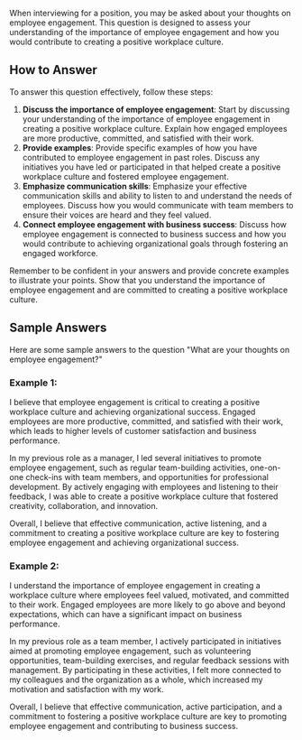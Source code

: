 
When interviewing for a position, you may be asked about your thoughts on employee engagement. This question is designed to assess your understanding of the importance of employee engagement and how you would contribute to creating a positive workplace culture.

How to Answer
-------------

To answer this question effectively, follow these steps:

1. **Discuss the importance of employee engagement**: Start by discussing your understanding of the importance of employee engagement in creating a positive workplace culture. Explain how engaged employees are more productive, committed, and satisfied with their work.
2. **Provide examples**: Provide specific examples of how you have contributed to employee engagement in past roles. Discuss any initiatives you have led or participated in that helped create a positive workplace culture and fostered employee engagement.
3. **Emphasize communication skills**: Emphasize your effective communication skills and ability to listen to and understand the needs of employees. Discuss how you would communicate with team members to ensure their voices are heard and they feel valued.
4. **Connect employee engagement with business success**: Discuss how employee engagement is connected to business success and how you would contribute to achieving organizational goals through fostering an engaged workforce.

Remember to be confident in your answers and provide concrete examples to illustrate your points. Show that you understand the importance of employee engagement and are committed to creating a positive workplace culture.

Sample Answers
--------------

Here are some sample answers to the question "What are your thoughts on employee engagement?"

### Example 1:

I believe that employee engagement is critical to creating a positive workplace culture and achieving organizational success. Engaged employees are more productive, committed, and satisfied with their work, which leads to higher levels of customer satisfaction and business performance.

In my previous role as a manager, I led several initiatives to promote employee engagement, such as regular team-building activities, one-on-one check-ins with team members, and opportunities for professional development. By actively engaging with employees and listening to their feedback, I was able to create a positive workplace culture that fostered creativity, collaboration, and innovation.

Overall, I believe that effective communication, active listening, and a commitment to creating a positive workplace culture are key to fostering employee engagement and achieving organizational success.

### Example 2:

I understand the importance of employee engagement in creating a workplace culture where employees feel valued, motivated, and committed to their work. Engaged employees are more likely to go above and beyond expectations, which can have a significant impact on business performance.

In my previous role as a team member, I actively participated in initiatives aimed at promoting employee engagement, such as volunteering opportunities, team-building exercises, and regular feedback sessions with management. By participating in these activities, I felt more connected to my colleagues and the organization as a whole, which increased my motivation and satisfaction with my work.

Overall, I believe that effective communication, active participation, and a commitment to fostering a positive workplace culture are key to promoting employee engagement and contributing to business success.
